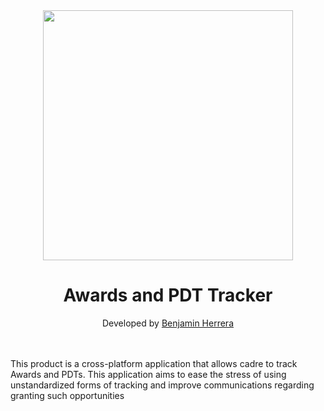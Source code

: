 <div align="center">
  <img src="desktop/icon.ico" width="400" height="400">
  <h1>Awards and PDT Tracker</h1>
  Developed by <a href="https://github.com/BenjaminHerrera">Benjamin Herrera</a>
  <br />
  <br />
  <br />
</div>

This product is a cross-platform application that allows cadre to track Awards and PDTs.
This application aims to ease the stress of using unstandardized forms of tracking and
improve communications regarding granting such opportunities
